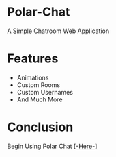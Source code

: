 # Polar-Chat
A Simple Chatroom Web Application

# Features
* Animations
* Custom Rooms
* Custom Usernames
* And Much More

# Conclusion
Begin Using Polar Chat [[-Here-]](https://polar-chatroom.polar-69.repl.co/)
